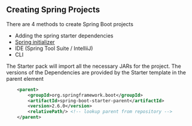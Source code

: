 ## Creating Spring Projects

There are 4 methods to create Spring Boot projects
- Adding the spring starter dependencies
- [Spring initializer](http://start.spring.io)
- IDE (Spring Tool Suite / IntelliiJ)
- CLI

The Starter pack will import all the necessary JARs for the project. The versions of the Dependencies are provided by the Starter template in the parent element
```xml
	<parent>
		<groupId>org.springframework.boot</groupId>
		<artifactId>spring-boot-starter-parent</artifactId>
		<version>2.6.0</version>
		<relativePath/> <!-- lookup parent from repository -->
	</parent>
```